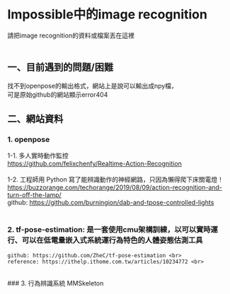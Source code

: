 # Impossible中的image recognition
請把image recognition的資料或檔案丟在這裡<br>
<br>
## 一、目前遇到的問題/困難
找不到openpose的輸出格式，網站上是說可以輸出成npy檔，<br>
可是原始github的網站顯示error404

## 二、網站資料
### 1. openpose
1-1. 多人實時動作監控<br>
	https://github.com/felixchenfy/Realtime-Action-Recognition<br>
<br>
1-2. 工程師用 Python 寫了能辨識動作的神經網路，只因為懶得爬下床關電燈！<br>
	https://buzzorange.com/techorange/2019/08/09/action-recognition-and-turn-off-the-lamp/<br>
	github: https://github.com/burningion/dab-and-tpose-controlled-lights<br>
<br>
### 2. tf-pose-estimation: 是一套使用cmu架構訓練，以可以實時運行、可以在低電量嵌入式系統運行為特色的人體姿態估測工具 <br> 
	github: https://github.com/ZheC/tf-pose-estimation <br>
	reference: https://ithelp.ithome.com.tw/articles/10234772 <br>
<br>
### 3. 行為辨識系統 MMSkeleton<br>
	